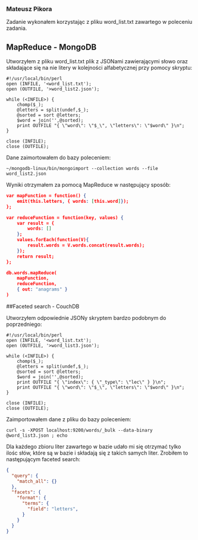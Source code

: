 ### Mateusz Pikora

Zadanie wykonałem korzystając z pliku word_list.txt zawartego w poleceniu zadania.

## MapReduce - MongoDB

Utworzyłem z pliku word_list.txt plik z JSONami zawierającymi słowo oraz składające się na nie litery w kolejności alfabetycznej przy pomocy skryptu:

```
#!/usr/local/bin/perl
open (INFILE, '<word_list.txt');
open (OUTFILE, '>word_list2.json');

while (<INFILE>) {
	chomp($_);
	@letters = split(undef,$_);
	@sorted = sort @letters;
	$word = join('',@sorted);
	print OUTFILE "{ \"word\": \"$_\", \"letters\": \"$word\" }\n";
}

close (INFILE); 
close (OUTFILE); 
```

Dane zaimortowałem do bazy poleceniem:

```
~/mongodb-linux/bin/mongoimport --collection words --file word_list2.json
```

Wyniki otrzymałem za pomocą MapReduce w następujący sposób:

```JSON
var mapFunction = function() {
	emit(this.letters, { words: [this.word]});
};

var reduceFunction = function(key, values) {
	var result = {
		words: [] 
	};
	values.forEach(function(V){
		result.words = V.words.concat(result.words);
	});
	return result;
};

db.words.mapReduce(
	mapFunction,
	reduceFunction,
	{ out: "anagrams" }
)
```

##Faceted search - CouchDB

Utworzyłem odpowiednie JSONy skryptem bardzo podobnym do poprzedniego:

```
#!/usr/local/bin/perl
open (INFILE, '<word_list.txt');
open (OUTFILE, '>word_list3.json');

while (<INFILE>) {
	chomp($_);
	@letters = split(undef,$_);
	@sorted = sort @letters;
	$word = join('',@sorted);
	print OUTFILE "{ \"index\": { \"_type\": \"lec\" } }\n";
	print OUTFILE "{ \"word\": \"$_\", \"letters\": \"$word\" }\n";
}

close (INFILE); 
close (OUTFILE); 
```

Zaimportowałem dane z pliku do bazy poleceniem:

```
curl -s -XPOST localhost:9200/words/_bulk --data-binary @word_list3.json ; echo
```

Dla każdego zbioru liter zawartego w bazie udało mi się otrzymać tylko ilośc słów, które są w bazie i składają się z takich samych liter. Zrobiłem to następującym faceted search:

```JSON
{
  "query": {
    "match_all": {}
  },
  "facets": {
    "format": {
      "terms": {
        "field": "letters",
      }
    }
  }
}
```
